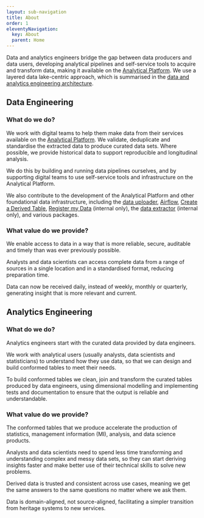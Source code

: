```yaml
---
layout: sub-navigation
title: About
order: 1
eleventyNavigation:
  key: About
  parent: Home
---
```


Data and analytics engineers bridge the gap between data producers and data users, developing analytical pipelines and self-service tools to acquire and transform data, making it available on the [Analytical Platform](https://user-guidance.analytical-platform.service.justice.gov.uk). We use a layered data lake-centric approach, which is summarised in the [data and analytics engineering architecture](./architecture).

## Data Engineering

### What do we do?

We work with digital teams to help them make data from their services available on the [Analytical Platform](https://user-guidance.analytical-platform.service.justice.gov.uk/index.html). 
We validate, deduplicate and standardise the extracted data to produce curated data sets. Where possible, we provide historical data to support reproducible and longitudinal analysis. 

We do this by building and running data pipelines ourselves, and by supporting digital teams to use self-service tools and infrastructure on the Analytical Platform. 

We also contribute to the development of the Analytical Platform and other foundational data infrastructure, including the [data uploader](https://user-guidance.analytical-platform.service.justice.gov.uk/tools/data-uploader/index.html), [Airflow](https://user-guidance.analytical-platform.service.justice.gov.uk/tools/airflow/index.html), [Create a Derived Table](https://user-guidance.analytical-platform.service.justice.gov.uk/tools/create-a-derived-table/index.html), [Register my Data](https://github.com/ministryofjustice/register-my-data) (internal only), the [data extractor](https://github.com/ministryofjustice/data-engineering-data-extractor) (internal only), and various packages.

### What value do we provide?

We enable access to data in a way that is more reliable, secure, auditable and timely than was ever previously possible. 

Analysts and data scientists can access complete data from a range of sources in a single location and in a standardised format, reducing preparation time.

Data can now be received daily, instead of weekly, monthly or quarterly, generating insight that is more relevant and current.

## Analytics Engineering

### What do we do?

Analytics engineers start with the curated data provided by data engineers.

We work with analytical users (usually analysts, data scientists and statisticians) to understand how they use data, so that we can design and build conformed tables to meet their needs.

To build conformed tables we clean, join and transform the curated tables produced by data engineers, using dimensional modelling and implementing tests and documentation to ensure that the output is reliable and understandable.

### What value do we provide?

The conformed tables that we produce accelerate the production of statistics, management information (MI), analysis, and data science products.

Analysts and data scientists need to spend less time transforming and understanding complex and messy data sets, so they can start deriving insights faster and make better use of their technical skills to solve new problems.

Derived data is trusted and consistent across use cases, meaning we get the same answers to the same questions no matter where we ask them.

Data is domain-aligned, not source-aligned, facilitating a simpler transition from heritage systems to new services.
